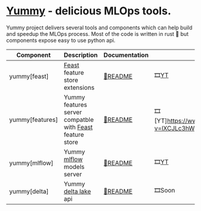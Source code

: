 # [Yummy](https://github.com/yummyml/yummy) - delicious MLOps tools.

Yummy project delivers several tools and components which can help build and speedup the MLOps process.
Most of the code is written in rust 🦀 but components expose easy to use python api. 

| Component       | Description                                                                           | Documentation                  | YT
| --------------  | ------------------------------------------------------------------------------------- | ------------------------------ | --------------
| yummy[feast]    | [Feast](https://docs.feast.dev/) feature store extensions                             | [📄README](yummy)              | 🎞[YT](https://www.youtube.com/watch?v=YinQxF4Gx54)
| yummy[features] | Yummy features server compatble with [Feast](https://docs.feast.dev/) feature store   | [📄README](yummy-rs/yummy-features)     | 🎞[YT]https://www.youtube.com/watch?v=lXCJLc3hWgY)
| yummy[mlflow]   | Yummy [mlflow](https://www.mlflow.org/) models server                                 | [📄README](yummy-rs/yummy-mlflow)       | 🎞[YT](https://www.youtube.com/watch?v=lXCJLc3hWgY)
| yummy[delta]    | Yummy [delta lake](https://delta.io/) api                                             | [📄README](yummy-rs/yummy-delta)        | 🎞Soon


